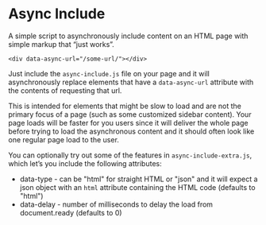 
Async Include
=============

A simple script to asynchronously include content on an HTML page with simple markup that “just works”.

    <div data-async-url="/some-url/"></div>

Just include the `async-include.js` file on your page and it will asynchronously replace elements that have a `data-async-url` attribute with the contents of requesting that url.

This is intended for elements that might be slow to load and are not the primary focus of a page (such as some customized sidebar content). Your page loads will be faster for you users since it will deliver the whole page before trying to load the asynchronous content and it should often look like one regular page load to the user.

You can optionally try out some of the features in `async-include-extra.js`, which let’s you include the following attributes:

*   data-type - can be "html" for straight HTML or "json" and it will expect a json object with an `html` attribute containing the HTML code (defaults to "html")
*   data-delay - number of milliseconds to delay the load from document.ready (defaults to 0)
